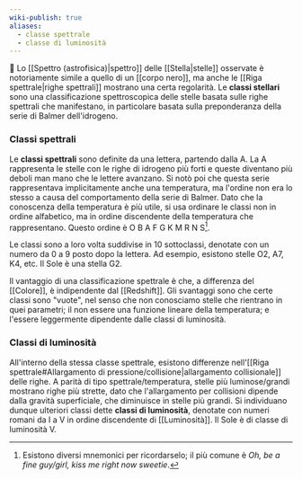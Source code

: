```yaml
---
wiki-publish: true
aliases:
  - classe spettrale
  - classe di luminosità
---
```

 Lo [[Spettro (astrofisica)|spettro]] delle [[Stella|stelle]] osservate è notoriamente simile a quello di un [[corpo nero]], ma anche le [[Riga spettrale|righe spettrali]] mostrano una certa regolarità. Le **classi stellari** sono una classificazione spettroscopica delle stelle basata sulle righe spettrali che manifestano, in particolare basata sulla preponderanza della serie di Balmer dell'idrogeno.
### Classi spettrali
Le **classi spettrali** sono definite da una lettera, partendo dalla A. La A rappresenta le stelle con le righe di idrogeno più forti e queste diventano più deboli man mano che le lettere avanzano. Si notò poi che questa serie rappresentava implicitamente anche una temperatura, ma l'ordine non era lo stesso a causa del comportamento della serie di Balmer. Dato che la conoscenza della temperatura è più utile, si usa ordinare le classi non in ordine alfabetico, ma in ordine discendente della temperatura che rappresentano. Questo ordine è O B A F G K M R N S[^1].

Le classi sono a loro volta suddivise in 10 sottoclassi, denotate con un numero da 0 a 9 posto dopo la lettera. Ad esempio, esistono stelle O2, A7, K4, etc. Il Sole è una stella G2.

Il vantaggio di una classificazione spettrale è che, a differenza del [[Colore]], è indipendente dal [[Redshift]]. Gli svantaggi sono che certe classi sono "vuote", nel senso che non conosciamo stelle che rientrano in quei parametri; il non essere una funzione lineare della temperatura; e l'essere leggermente dipendente dalle classi di luminosità.
### Classi di luminosità
All'interno della stessa classe spettrale, esistono differenze nell'[[Riga spettrale#Allargamento di pressione/collisione|allargamento collisionale]] delle righe. A parità di tipo spettrale/temperatura, stelle più luminose/grandi mostrano righe più strette, dato che l'allargamento per collisioni dipende dalla gravità superficiale, che diminuisce in stelle più grandi. Si individuano dunque ulteriori classi dette **classi di luminosità**, denotate con numeri romani da I a V in ordine discendente di [[Luminosità]]. Il Sole è di classe di luminosità V.

[^1]: Esistono diversi mnemonici per ricordarselo; il più comune è *Oh, be a fine guy/girl, kiss me right now sweetie*.